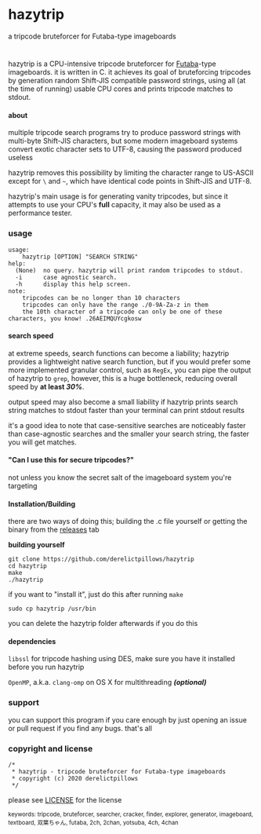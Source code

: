 # hazytrip
a tripcode bruteforcer for Futaba-type imageboards
#

hazytrip is a CPU-intensive tripcode bruteforcer for [Futaba](https://en.wikipedia.org/wiki/2channel)-type imageboards. it is written in C.
it achieves its goal of bruteforcing tripcodes by generation random Shift-JIS compatible password strings, using all (at the time of running) usable CPU cores and prints tripcode matches to stdout.

#### about
multiple tripcode search programs try to produce password strings with multi-byte Shift-JIS characters, but some modern imageboard systems convert exotic character sets to UTF-8, causing the password produced useless

hazytrip removes this possibility by limiting the character range to US-ASCII except for ```\``` and ```~```, which have identical code points in Shift-JIS and UTF-8.

hazytrip's main usage is for generating vanity tripcodes, but since it attempts to use your CPU's **full** capacity, it may also be used as a performance tester.

### usage
```
usage:
	hazytrip [OPTION] "SEARCH STRING"
help:
  (None)  no query. hazytrip will print random tripcodes to stdout.
  -i      case agnostic search.
  -h      display this help screen.
note:
	tripcodes can be no longer than 10 characters
	tripcodes can only have the range ./0-9A-Za-z in them
	the 10th character of a tripcode can only be one of these characters, you know! .26AEIMQUYcgkosw
```

#### search speed
at extreme speeds, search functions can become a liability; hazytrip provides a lightweight native search function, but if you would prefer some more implemented granular control, such as `RegEx`, you can pipe the output of hazytrip to `grep`, however, this is a huge bottleneck, reducing overall speed by **at least *30%***.

output speed may also become a small liability if hazytrip prints search string matches to stdout faster than your terminal can print stdout results

it's a good idea to note that case-sensitive searches are noticeably faster than case-agnostic searches and the smaller your search string, the faster you will get matches.

#### "Can I use this for secure tripcodes?"
not unless you know the secret salt of the imageboard system you're targeting

#### Installation/Building
there are two ways of doing this; building the .c file yourself or getting the binary from the [releases](https://github.com/derelictpillows/hazytrip/releases) tab

**building yourself**
```
git clone https://github.com/derelictpillows/hazytrip
cd hazytrip
make
./hazytrip
```

if you want to "install it", just do this after running `make`

```sudo cp hazytrip /usr/bin```

you can delete the hazytrip folder afterwards if you do this

#### dependencies
`libssl` for tripcode hashing using DES, make sure you have it installed before you run hazytrip

`OpenMP`, a.k.a. `clang-omp` on OS X for multithreading ***(optional)***

### support
you can support this program if you care enough by just opening an issue or pull request if you find any bugs. that's all

### copyright and license
```
/*
 * hazytrip - tripcode bruteforcer for Futaba-type imageboards
 * copyright (c) 2020 derelictpillows
 */
```

please see [LICENSE](https://raw.githubusercontent.com/derelictpillows/hazytrip/care/LICENSE) for the license

<sub>keywords: tripcode, bruteforcer, searcher, cracker, finder, explorer, generator, imageboard, textboard, 双葉ちゃん, futaba, 2ch, 2chan, yotsuba, 4ch, 4chan</sub>
